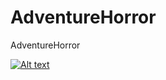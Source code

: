 # AdventureHorror
AdventureHorror

[![Alt text](https://img.youtube.com/vi/Tk-5mgXO788/0.jpg)](https://https://youtu.be/MOs3bBN4hl8)
